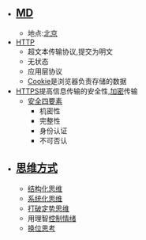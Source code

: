 - ## [MD](<MD.md>)
    - 地点:[北京](<北京.md>)
- [HTTP](<HTTP.md>)
    - 超文本传输协议,提交为明文
    - 无状态
    - 应用层协议
    - [Cookie](<Cookie.md>)是浏览器负责存储的数据	
- [HTTPS](<HTTPS.md>)提高信息传输的安全性,[加密](<加密.md>)传输
    - [安全四要素](<安全四要素.md>)
        - 机密性
        - 完整性
        - 身份认证
        - 不可否认
- ## [思维方式](<思维方式.md>)
    - [结构化思维](<结构化思维.md>)
    - [系统化思维](<系统化思维.md>)
    - [打破定势思维](<打破定势思维.md>)
    - 用理智[控制情绪](<控制情绪.md>)
    - [换位思考](<换位思考.md>)
